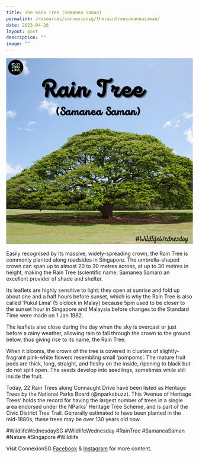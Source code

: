 ```yaml
---
title: The Rain Tree (Samanea Saman)
permalink: /resources/connexionsg/theraintreesamaneasaman/
date: 2023-04-26
layout: post
description: ""
image: ""
---
```

![](/images/connexionsg/2023/rain%20tree.png)

Easily recognised by its massive, widely-spreading crown, the Rain Tree is commonly planted along roadsides in Singapore. The umbrella-shaped crown can span up to almost 20 to 30 metres across, at up to 30 metres in height, making the Rain Tree (scientific name: Samanea Saman) an excellent provider of shade and shelter.

Its leaflets are highly sensitive to light: they open at sunrise and fold up about one and a half hours before sunset, which is why the Rain Tree is also called ‘Pukul Lima’ (5 o’clock in Malay) because 5pm used to be closer to the sunset hour in Singapore and Malaysia before changes to the Standard Time were made on 1 Jan 1982.

The leaflets also close during the day when the sky is overcast or just before a rainy weather, allowing rain to fall through the crown to the ground below, thus giving rise to its name, the Rain Tree.

When it blooms, the crown of the tree is covered in clusters of slightly-fragrant pink-white flowers resembling small ‘pompoms’. The mature fruit pods are thick, long, straight, and fleshy on the inside, ripening to black but do not split open. The seeds develop into seedlings, sometimes while still inside the fruit.

Today, 22 Rain Trees along Connaught Drive have been listed as Heritage Trees by the National Parks Board (@nparksbuzz). This ‘Avenue of Heritage Trees’ holds the record for having the largest number of trees in a single area endorsed under the NParks’ Heritage Tree Scheme, and is part of the Civic District Tree Trail. Generally estimated to have been planted in the mid-1880s, these trees may be over 130 years old now.

#WildlifeWednesdaySG #WildlifeWednesday #RainTree #SamaneaSaman #Nature #Singapore #Wildlife

Visit ConnexionSG [Facebook](https://www.facebook.com/ConnexionSG) & [Instagram](https://www.instagram.com/connexionsg/) for more content.